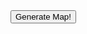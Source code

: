 <script>
    function generateMap() {
        mapImg = document.getElementById("map-img");

        var request = new XMLHttpRequest();

        request.onreadystatechange = function() {
            if (request.readyState == 4) {
                if (request.status == 200) {
                    result = JSON.parse(request.responseText);
                    mapImg.src = 'data:image/svg+xml;utf8,' + result.map;
                } else {
                    alert('Error: ' + request.status);
                    mapImg.src = '';
                }
            }
        };

        mapImg.src = 'spinner.gif';
        request.open('GET', 'https://real-world-rpg-maps-staging.herokuapp.com/');
    }
</script>

<div>
    <button onclick="generateMap()">Generate Map!</button>
    <img id="map-img"/>
</div>

<!--
## Welcome to GitHub Pages

You can use the [editor on GitHub](https://github.com/TheCleric/real-world-rpg-maps/edit/main/docs/index.md) to maintain and preview the content for your website in Markdown files.

Whenever you commit to this repository, GitHub Pages will run [Jekyll](https://jekyllrb.com/) to rebuild the pages in your site, from the content in your Markdown files.

### Markdown

Markdown is a lightweight and easy-to-use syntax for styling your writing. It includes conventions for

```markdown
Syntax highlighted code block

# Header 1
## Header 2
### Header 3

- Bulleted
- List

1. Numbered
2. List

**Bold** and _Italic_ and `Code` text

[Link](url) and ![Image](src)
```

For more details see [GitHub Flavored Markdown](https://guides.github.com/features/mastering-markdown/).

### Jekyll Themes

Your Pages site will use the layout and styles from the Jekyll theme you have selected in your [repository settings](https://github.com/TheCleric/real-world-rpg-maps/settings/pages). The name of this theme is saved in the Jekyll `_config.yml` configuration file.

### Support or Contact

Having trouble with Pages? Check out our [documentation](https://docs.github.com/categories/github-pages-basics/) or [contact support](https://support.github.com/contact) and we’ll help you sort it out.
-->
